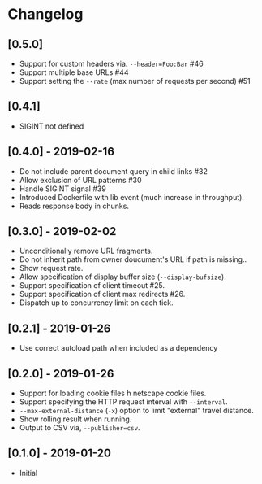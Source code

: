# Changelog

## [0.5.0]

- Support for custom headers via. `--header=Foo:Bar` #46
- Support multiple base URLs #44
- Support setting the `--rate` (max number of requests per second) #51

## [0.4.1]

- SIGINT not defined

## [0.4.0] - 2019-02-16

- Do not include parent document query in child links #32
- Allow exclusion of URL patterns #30
- Handle SIGINT signal #39
- Introduced Dockerfile with lib event (much increase in throughput).
- Reads response body in chunks.

## [0.3.0] - 2019-02-02

- Unconditionally remove URL fragments.
- Do not inherit path from owner doucument's URL if path is missing..
- Show request rate.
- Allow specification of display buffer size (`--display-bufsize`).
- Support specification of client timeout #25.
- Support specification of client max redirects #26.
- Dispatch up to concurrency limit on each tick.

## [0.2.1] - 2019-01-26

- Use correct autoload path when included as a dependency

## [0.2.0] - 2019-01-26

- Support for loading cookie files h netscape cookie files.
- Support specifying the HTTP request interval with `--interval`.
- `--max-external-distance` (`-x`) option to limit "external" travel distance.
- Show rolling result when running.
- Output to CSV via, `--publisher=csv`.

## [0.1.0] - 2019-01-20

- Initial
